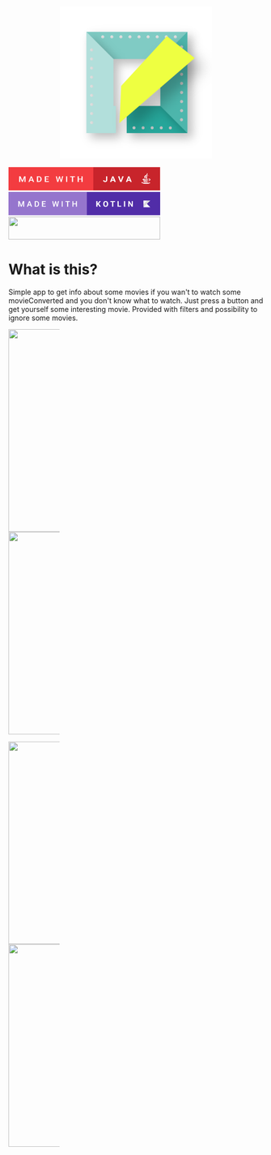 <p align="center"><a href="url"><img src="https://raw.githubusercontent.com/schvabodka-man/WhatToDo/master/app/src/main/res/mipmap-xxxhdpi/ic_launcher.png" width="300" height="300"></a></p>

<div style="display: inline-block;">
<img src="https://raw.githubusercontent.com/schvabodka-man/Custom-Badges/master/Languages/Java/png/Java%20xxxhdpi.png" width="300" height="46">
<img src="https://raw.githubusercontent.com/schvabodka-man/Custom-Badges/master/Languages/Kotlin/png/Kotlin%20xxxhdpi.png" width="300" height="46">
<img src="http://forthebadge.com/images/badges/built-for-android.svg" width="300" height="45">
</div>

# What is this?

Simple app to get info about some movies if you wan't to watch some movieConverted and you don't know what to watch. Just press a button and get yourself some interesting movie. Provided with filters and possibility to ignore some movies.

<div style="max-width: 20%;max-height: 20%;display: inline-block; align: center;">
<a href="url"><img src="https://raw.githubusercontent.com/schvabodka-man/Screenshots/master/projects/moviesroller/button.png" height="400" width="200"  align="left"></a>

<a href="url"><img src="https://raw.githubusercontent.com/schvabodka-man/Screenshots/master/projects/moviesroller/movie.png"  height="400" width="200" align="center"></a>

<a href="url"><img src="https://raw.githubusercontent.com/schvabodka-man/Screenshots/master/projects/moviesroller/ignored.png" height="400" width="200" align="left"></a>

<a href="url"><img src="https://raw.githubusercontent.com/schvabodka-man/Screenshots/master/projects/moviesroller/settings.png" height="400" width="200" ></a>
</div>

